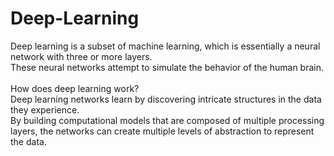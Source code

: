 # Deep-Learning
Deep learning is a subset of machine learning, which is essentially a neural network with three or more layers.<br>
These neural networks attempt to simulate the behavior of the human brain. <br>
<br>
How does deep learning work? <br>
Deep learning networks learn by discovering intricate structures in the data they experience. <br>
By building computational models that are composed of multiple processing layers, the networks can create multiple levels of abstraction to represent the data.

